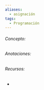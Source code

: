 ```yaml
---
aliases:
  - asignación
tags:
  - Programación
---
```

###### Concepto:



###### Anotaciones:

> 

######  Recursos:

- []()